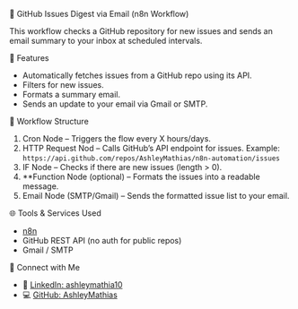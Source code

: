 📨 GitHub Issues Digest via Email (n8n Workflow)

This workflow checks a GitHub repository for new issues and sends an email summary to your inbox at scheduled intervals.

📌 Features
- Automatically fetches issues from a GitHub repo using its API.
- Filters for new issues.
- Formats a summary email.
- Sends an update to your email via Gmail or SMTP.

🔧 Workflow Structure
1. Cron Node – Triggers the flow every X hours/days.
2. HTTP Request Nod – Calls GitHub’s API endpoint for issues.
   Example:  
   `https://api.github.com/repos/AshleyMathias/n8n-automation/issues`
3. IF Node – Checks if there are new issues (length > 0).
4. **Function Node (optional) – Formats the issues into a readable message.
5. Email Node (SMTP/Gmail) – Sends the formatted issue list to your email.

🌐 Tools & Services Used
- [n8n](https://n8n.io)
- GitHub REST API (no auth for public repos)
- Gmail / SMTP

📲 Connect with Me
- 💼 [LinkedIn: ashleymathia10](https://linkedin.com/in/ashleymathia10)
- 💻 [GitHub: AshleyMathias](https://github.com/AshleyMathias)


